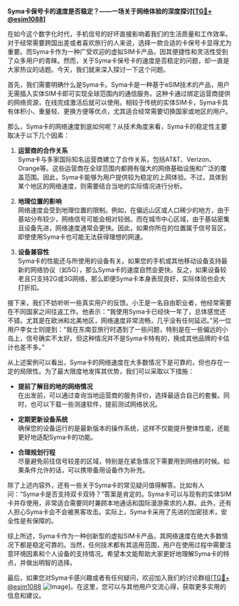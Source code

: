 **Syma卡保号卡的速度是否稳定？——一场关于网络体验的深度探讨[[TG💪+ @esim1088](https://t.me/s/esim1088)]**

在如今这个数字化时代，手机信号的好坏直接影响着我们的生活质量和工作效率。对于经常需要跨国出差或者喜欢旅行的人来说，选择一款合适的卡保号卡显得尤为重要。而Syma卡作为一种广受欢迎的虚拟SIM卡产品，因其便捷性和灵活性受到了众多用户的青睐。然而，关于Syma卡保号卡的速度是否稳定的问题，却一直是大家热议的话题。今天，我们就来深入探讨一下这个问题。

首先，我们需要明确什么是Syma卡。Syma卡是一种基于eSIM技术的产品，用户无需插入实体SIM卡即可实现全球范围内的通信服务。这种卡通过绑定运营商提供的网络资源，在线完成激活后就可以使用。相较于传统的实体SIM卡，Syma卡具有体积小、重量轻、更换方便等优点，尤其适合经常需要切换国家或地区的用户。

那么，Syma卡的网络速度到底如何呢？从技术角度来看，Syma卡的稳定性主要取决于以下几个因素：

1. **运营商的合作关系**  
   Syma卡与多家国际知名运营商建立了合作关系，包括AT&T、Verizon、Orange等。这些运营商在全球范围内都拥有强大的网络基础设施和广泛的覆盖范围。因此，Syma卡能够为用户提供较为稳定的上网体验。不过，具体到某个地区的网络速度，则需要结合当地的实际情况进行分析。

2. **地理位置的影响**  
   网络速度会受到地理位置的限制。例如，在偏远山区或人口稀少的地方，由于基站分布较少，网络信号可能会相对较弱。而在城市中心区域，由于基站密集且设备先进，网络速度通常会更快。因此，如果你所在的位置属于信号盲区，即使使用Syma卡也可能无法获得理想的网速。

3. **设备兼容性**  
   Syma卡的性能还与所使用的设备有关。如果您的手机或其他移动设备支持最新的网络协议（如5G），那么Syma卡的速度自然会更快。反之，如果设备较老且只支持2G或3G网络，那么即便Syma卡本身表现良好，实际体验也会大打折扣。

接下来，我们不妨听听一些真实用户的反馈。小王是一名自由职业者，他经常需要在不同国家之间往返工作。他表示：“我使用Syma卡已经快一年了，总体感觉还不错。尤其是在欧洲和北美地区，网络速度非常流畅，几乎没有任何延迟。”另一位用户李女士则提到：“我在东南亚旅行时遇到了一些问题，特别是在一些偏远的小岛上，信号确实不太好。但这种情况并不是Syma卡特有的，换成其他品牌的卡估计也差不多。”

从上述案例可以看出，Syma卡的网络速度在大多数情况下是可靠的，但也存在一定的局限性。为了最大限度地发挥其优势，我们可以采取以下措施：

- **提前了解目的地的网络情况**  
  在出发前，可以通过查询当地运营商的服务评价，选择最适合自己的套餐。同时，也可以下载一些测速软件，提前测试网络状况。

- **定期更新设备系统**  
  确保您的设备运行的是最新版本的操作系统，这样不仅能提升整体性能，还能更好地适配Syma卡的功能。

- **合理规划行程**  
  尽量避免前往信号较差的区域，特别是在紧急情况下需要用到网络的时候。如果条件允许的话，可以携带备用设备作为补充。

除了上述内容外，还有一些关于Syma卡的常见疑问值得解答。比如有人问：“Syma卡是否支持双卡双待？”答案是肯定的。Syma卡可以与现有的实体SIM卡并存使用，非常适合需要同时兼顾本地通话和国际漫游需求的人群。此外，还有人担心Syma卡会不会被黑客攻击。实际上，Syma卡采用了先进的加密技术，安全性是有保障的。

综上所述，Syma卡作为一种创新型的虚拟SIM卡产品，其网络速度在绝大多数情况下都是稳定可靠的。当然，任何技术都有其适用范围，用户在使用过程中需要注意环境因素和个人设备的支持情况。希望本文能帮助大家更好地理解Syma卡的特点，并做出明智的选择。

最后，如果您对Syma卡感兴趣或者有任何疑问，欢迎加入我们的讨论群组[[TG💪+ @esim1088](https://t.me/s/esim1088) ![Image](https://i.postimg.cc/4NQfJmqS/Snipaste-2025-05-13-00-14-12.png)]。在这里，您可以与其他用户交流心得，获取更多实用的信息和建议。